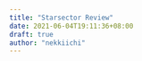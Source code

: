 ```yaml
---
title: "Starsector Review"
date: 2021-06-04T19:11:36+08:00
draft: true
author: "nekkiichi"
---
```


